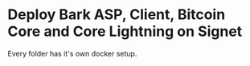 # Deploy Bark ASP, Client, Bitcoin Core and Core Lightning on Signet

Every folder has it's own docker setup.